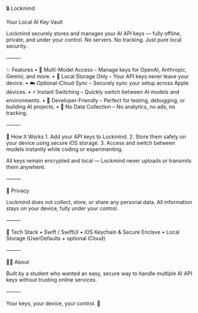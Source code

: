 🔒 Lockmind

Your Local AI Key Vault

Lockmind securely stores and manages your AI API keys — fully offline, private, and under your control.
No servers. No tracking. Just pure local security.

⸻

✨ Features
	•	🧠 Multi-Model Access – Manage keys for OpenAI, Anthropic, Gemini, and more.
	•	🔐 Local Storage Only – Your API keys never leave your device.
	•	☁️ Optional iCloud Sync – Securely sync your setup across Apple devices.
	•	⚡ Instant Switching – Quickly switch between AI models and environments.
	•	🧰 Developer-Friendly – Perfect for testing, debugging, or building AI projects.
	•	🚫 No Data Collection – No analytics, no ads, no tracking.

⸻

🧭 How It Works
	1.	Add your API keys to Lockmind.
	2.	Store them safely on your device using secure iOS storage.
	3.	Access and switch between models instantly while coding or experimenting.

All keys remain encrypted and local — Lockmind never uploads or transmits them anywhere.

⸻

🔐 Privacy

Lockmind does not collect, store, or share any personal data.
All information stays on your device, fully under your control.

⸻

🧩 Tech Stack
	•	Swift / SwiftUI
	•	iOS Keychain & Secure Enclave
	•	Local Storage (UserDefaults + optional iCloud)

⸻

🧑‍💻 About

Built by a student who wanted an easy, secure way to handle multiple AI API keys without trusting online services.

⸻

Your keys, your device, your control. 🧠
